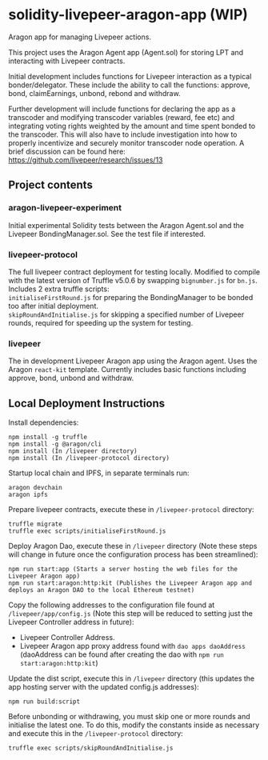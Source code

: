 # solidity-livepeer-aragon-app (WIP)
Aragon app for managing Livepeer actions.

This project uses the Aragon Agent app (Agent.sol) for storing LPT and interacting with Livepeer contracts. 

Initial development includes functions for Livepeer interaction as a typical bonder/delegator. These include the ability to call the functions: approve, bond, claimEarnings, unbond, rebond and withdraw.

Further development will include functions for declaring the app as a transcoder and modifying transcoder variables (reward, fee etc) and integrating voting rights weighted by the amount and time spent bonded to the transcoder. This will also have to include investigation into how to properly incentivize and securely monitor transcoder node operation. A brief discussion can be found here: https://github.com/livepeer/research/issues/13  

## Project contents
### aragon-livepeer-experiment
Initial experimental Solidity tests between the Aragon Agent.sol and the Livepeer BondingManager.sol. See the test file if interested.

### livepeer-protocol
The full livepeer contract deployment for testing locally. Modified to compile with the latest version of Truffle v5.0.6 by swapping `bignumber.js` for `bn.js`. Includes 2 extra truffle scripts:  
`initialiseFirstRound.js` for preparing the BondingManager to be bonded too after initial deployment.  
`skipRoundAndInitialise.js` for skipping a specified number of Livepeer rounds, required for speeding up the system for testing.  

### livepeer
The in development Livepeer Aragon app using the Aragon agent. Uses the Aragon `react-kit` template. Currently includes basic functions including approve, bond, unbond and withdraw. 

## Local Deployment Instructions

Install dependencies:  
```
npm install -g truffle 
npm install -g @aragon/cli 
npm install (In /livepeer directory)
npm install (In /livepeer-protocol directory)
``` 

Startup local chain and IPFS, in separate terminals run:  
```
aragon devchain
aragon ipfs
```

Prepare livepeer contracts, execute these in `/livepeer-protocol` directory:  
```
truffle migrate  
truffle exec scripts/initialiseFirstRound.js
```

Deploy Aragon Dao, execute these in `/livepeer` directory (Note these steps will change in future once the configuration process has been streamlined):  
```
npm run start:app (Starts a server hosting the web files for the Livepeer Aragon app)  
npm run start:aragon:http:kit (Publishes the Livepeer Aragon app and deploys an Aragon DAO to the local Ethereum testnet)
```

Copy the following addresses to the configuration file found at `/livepeer/app/config.js` (Note this step will be reduced to setting just the Livepeer Controller address in future):  
- Livepeer Controller Address.    
- Livepeer Aragon app proxy address found with `dao apps daoAddress` (daoAddress can be found after creating the dao with `npm run start:aragon:http:kit`)

Update the dist script, execute this in `/livepeer` directory (this updates the app hosting server with the updated config.js addresses):  
```
npm run build:script
```

Before unbonding or withdrawing, you must skip one or more rounds and initialise the latest one. To do this, modify the constants inside as necessary and execute this in the `/livepeer-protocol` directory:
```
truffle exec scripts/skipRoundAndInitialise.js
```